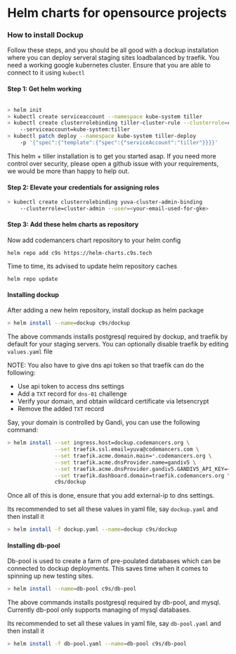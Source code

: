 # Helm charts for opensource projects

### How to install Dockup

Follow these steps, and you should be all good with a dockup installation
where you can deploy serveral staging sites loadbalanced by traefik. You
need a working google kubernetes cluster. Ensure that you are able to
connect to it using `kubectl`

#### Step 1: Get helm working

~~~sh

> helm init
> kubectl create serviceaccount --namespace kube-system tiller
> kubectl create clusterrolebinding tiller-cluster-rule --clusterrole=cluster-admin
    --serviceaccount=kube-system:tiller
> kubectl patch deploy --namespace kube-system tiller-deploy
    -p '{"spec":{"template":{"spec":{"serviceAccount":"tiller"}}}}'
~~~

This helm + tiller installation is to get you started asap. If you need
more control over security, please open a github issue with your
requirements, we would be more than happy to help out.

#### Step 2: Elevate your credentials for assigning roles

~~~sh
> kubectl create clusterrolebinding yuva-cluster-admin-binding
    --clusterrole=cluster-admin --user=<your-email-used-for-gke>
~~~


#### Step 3: Add these helm charts as repository

Now add codemancers chart repository to your helm config

~~~
helm repo add c9s https://helm-charts.c9s.tech
~~~

Time to time, its advised to update helm repository caches

~~~
helm repo update
~~~


#### Installing dockup

After adding a new helm repository, install dockup as helm package

~~~sh
> helm install --name=dockup c9s/dockup
~~~

The above commands installs postgresql required by dockup, and traefik by
default for your staging servers. You can optionally disable traefik by
editing `values.yaml` file

NOTE: You also have to give dns api token so that traefik can do the
following:

- Use api token to access dns settings
- Add a `TXT` record for `dns-01` challenge
- Verify your domain, and obtain wildcard certificate via letsencrypt
- Remove the added `TXT` record

Say, your domain is controlled by Gandi, you can use the following command:

~~~sh
> helm install --set ingress.host=dockup.codemancers.org \
               --set traefik.ssl.email=yuva@codemancers.com \
               --set traefik.acme.domain.main=*.codemancers.org \
               --set traefik.acme.dnsProvider.name=gandiv5 \
               --set traefik.acme.dnsProvider.gandiv5.GANDIV5_API_KEY=<your-token> \
               --set traefik.dashboard.domain=traefik.codemancers.org \
               c9s/dockup
~~~

Once all of this is done, ensure that you add external-ip to dns
settings.

Its recommended to set all these values in yaml file, say `dockup.yaml`
and then install it

~~~sh
> helm install -f dockup.yaml --name=dockup c9s/dockup
~~~

#### Installing db-pool

Db-pool is used to create a farm of pre-poulated databases which can be
connected to dockup deployments. This saves time when it comes to
spinning up new testing sites.

~~~sh
> helm install --name=db-pool c9s/db-pool
~~~

The above commands installs postgresql required by db-pool, and mysql.
Currently db-pool only supports managing of mysql databases.

Its recommended to set all these values in yaml file, say `db-pool.yaml`
and then install it

~~~sh
> helm install -f db-pool.yaml --name=db-pool c9s/db-pool
~~~

